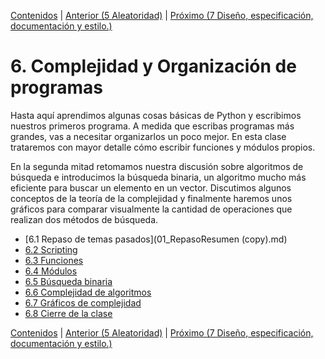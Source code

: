 [Contenidos](../Contenidos.md) \| [Anterior (5 Aleatoridad)](../05_Random_Plt_Dbg/00_Resumen.md) \| [Próximo (7 Diseño, especificación, documentación y estilo.)](../07_Plt_Especificacion_y_Documentacion/00_Resumen.md)

# 6. Complejidad y Organización de programas

Hasta aquí aprendimos algunas cosas básicas de Python y escribimos nuestros primeros programa. A medida que escribas programas más grandes, vas a necesitar organizarlos un poco mejor. En esta clase trataremos con mayor detalle cómo escribir funciones y módulos propios.

En la segunda mitad retomamos nuestra discusión sobre algoritmos de búsqueda e introducimos la búsqueda binaria, un algoritmo mucho más eficiente para buscar un elemento en un vector. Discutimos algunos conceptos de la teoría de la complejidad y finalmente haremos unos gráficos para comparar visualmente la cantidad de operaciones que realizan dos métodos de búsqueda. 




* [6.1 Repaso de temas pasados](01_RepasoResumen (copy).md)
* [6.2 Scripting](02_Scripts.md)
* [6.3 Funciones](03_Funciones.md)
* [6.4 Módulos](04_Modulos.md)
* [6.5 Búsqueda binaria](05_BusqBinaria.md)
* [6.6 Complejidad de algoritmos](06_Complejidad.md)
* [6.7 Gráficos de complejidad](07_gráficos_de_complejidad.md)
* [6.8 Cierre de la clase](08_Cierre.md)


[Contenidos](../Contenidos.md) \| [Anterior (5 Aleatoridad)](../05_Random_Plt_Dbg/00_Resumen.md) \| [Próximo (7 Diseño, especificación, documentación y estilo.)](../07_Plt_Especificacion_y_Documentacion/00_Resumen.md)
